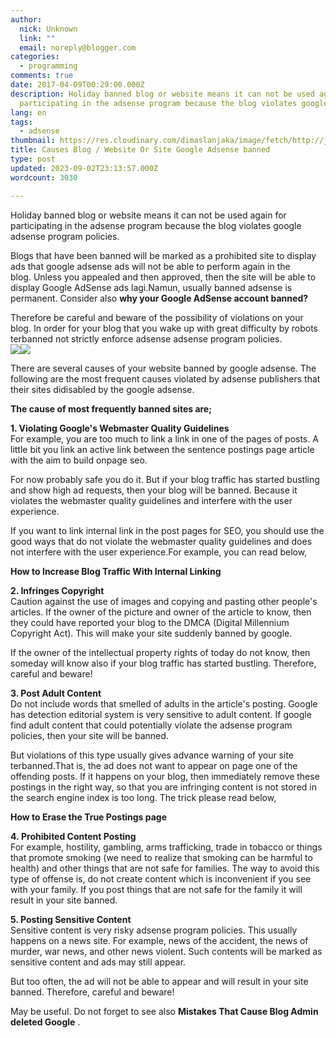 ```yaml
---
author:
  nick: Unknown
  link: ""
  email: noreply@blogger.com
categories:
  - programming
comments: true
date: 2017-04-09T00:29:00.000Z
description: Holiday banned blog or website means it can not be used again for
  participating in the adsense program because the blog violates google
lang: en
tags:
  - adsense
thumbnail: https://res.cloudinary.com/dimaslanjaka/image/fetch/http://juragancipir.com/wp-content/uploads/2013/09/Adsense-banned-site-300x288.jpg
title: Causes Blog / Website Or Site Google Adsense banned
type: post
updated: 2023-09-02T23:13:57.000Z
wordcount: 3030

---
```


Holiday banned blog or website means it can not be used again for participating in the adsense program because the blog violates google adsense program policies.

Blogs that have been banned will be marked as a prohibited site to display ads that google adsense ads will not be able to perform again in the blog. Unless you appealed and then approved, then the site will be able to display Google AdSense ads lagi.Namun, usually banned adsense is permanent. Consider also **why your Google AdSense account banned?**

Therefore be careful and beware of the possibility of violations on your blog. In order for your blog that you wake up with great difficulty by robots terbanned not strictly enforce adsense adsense program policies.  
![](http://juragancipir.com/wp-content/uploads/2013/09/Adsense-banned-site-300x288.jpg)![](https://res.cloudinary.com/dimaslanjaka/image/fetch/http://juragancipir.com/wp-content/uploads/2013/09/Adsense-banned-site-300x288.jpg)

There are several causes of your website banned by google adsense. The following are the most frequent causes violated by adsense publishers that their sites didisabled by the google adsense.  

**The cause of most frequently banned sites are;**

**1\. Violating Google's Webmaster Quality Guidelines**  
For example, you are too much to link a link in one of the pages of posts. A little bit you link an active link between the sentence postings page article with the aim to build onpage seo.

For now probably safe you do it. But if your blog traffic has started bustling and show high ad requests, then your blog will be banned. Because it violates the webmaster quality guidelines and interfere with the user experience.

If you want to link internal link in the post pages for SEO, you should use the good ways that do not violate the webmaster quality guidelines and does not interfere with the user experience.For example, you can read below,

**How to Increase Blog Traffic With Internal Linking**

**2\. Infringes Copyright**  
Caution against the use of images and copying and pasting other people's articles. If the owner of the picture and owner of the article to know, then they could have reported your blog to the DMCA (Digital Millennium Copyright Act). This will make your site suddenly banned by google.

If the owner of the intellectual property rights of today do not know, then someday will know also if your blog traffic has started bustling. Therefore, careful and beware!

**3\. Post Adult Content**  
Do not include words that smelled of adults in the article's posting. Google has detection editorial system is very sensitive to adult content. If google find adult content that could potentially violate the adsense program policies, then your site will be banned.

But violations of this type usually gives advance warning of your site terbanned.That is, the ad does not want to appear on page one of the offending posts. If it happens on your blog, then immediately remove these postings in the right way, so that you are infringing content is not stored in the search engine index is too long. The trick please read below,

**How to Erase the True Postings page**

**4. Prohibited Content Posting**  
For example, hostility, gambling, arms trafficking, trade in tobacco or things that promote smoking (we need to realize that smoking can be harmful to health) and other things that are not safe for families. The way to avoid this type of offense is, do not create content which is inconvenient if you see with your family. If you post things that are not safe for the family it will result in your site banned.

**5\. Posting Sensitive Content**  
Sensitive content is very risky adsense program policies. This usually happens on a news site. For example, news of the accident, the news of murder, war news, and other news violent. Such contents will be marked as sensitive content and ads may still appear.

But too often, the ad will not be able to appear and will result in your site banned. Therefore, careful and beware!

May be useful. Do not forget to see also **Mistakes That Cause Blog Admin deleted Google** .